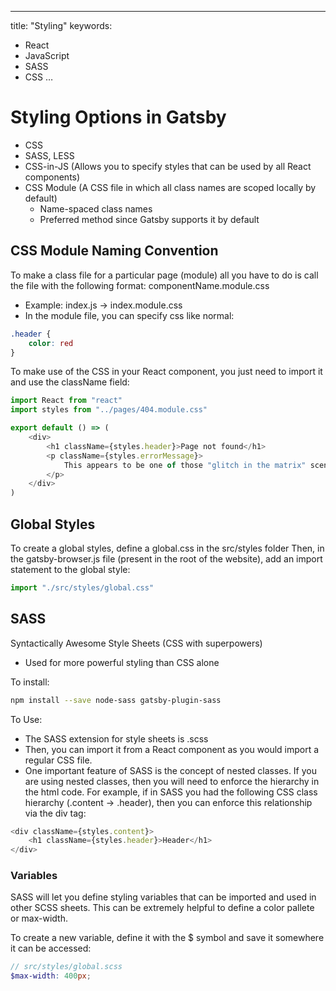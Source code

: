 ---
title: "Styling"
keywords:
  - React
  - JavaScript
  - SASS
  - CSS
…

# Styling Options in Gatsby
- CSS
- SASS, LESS
- CSS-in-JS (Allows you to specify styles that can be used by all React components)
- CSS Module (A CSS file in which all class names are scoped locally by default)
    - Name-spaced class names
    - Preferred method since Gatsby supports it by default

## CSS Module Naming Convention
To make a class file for a particular page (module) all you have to do is call the file with the following format: componentName.module.css   
- Example: index.js -> index.module.css
- In the module file, you can specify css like normal:
```css
.header {
    color: red
}
```
To make use of the CSS in your React component, you just need to import it and use the className field:
```js 
import React from "react"
import styles from "../pages/404.module.css"

export default () => (
    <div>
        <h1 className={styles.header}>Page not found</h1>
        <p className={styles.errorMessage}>
            This appears to be one of those "glitch in the matrix" scenarios...
        </p>
    </div>
)
```

## Global Styles
To create a global styles, define a global.css in the src/styles folder
Then, in the gatsby-browser.js file (present in the root of the website), add an import statement to the global style:
```js
import "./src/styles/global.css"
```

## SASS
Syntactically Awesome Style Sheets (CSS with superpowers)
- Used for more powerful styling than CSS alone

To install:
```sh
npm install --save node-sass gatsby-plugin-sass
```

To Use:
- The SASS extension for style sheets is .scss
- Then, you can import it from a React component as you would import a regular CSS file.
- One important feature of SASS is the concept of nested classes. If you are using nested classes, then you will need to enforce the hierarchy in the html code. For example, if in SASS you had the following CSS class hierarchy (.content -> .header), then you can enforce this relationship via the div tag:
```js
<div className={styles.content}>
    <h1 className={styles.header}>Header</h1>
</div>
```

### Variables
SASS will let you define styling variables that can be imported and used in other SCSS sheets. This can be extremely helpful to define a color pallete or max-width. 

To create a new variable, define it with the $ symbol and save it somewhere it can be accessed:
```scss
// src/styles/global.scss
$max-width: 400px;
```